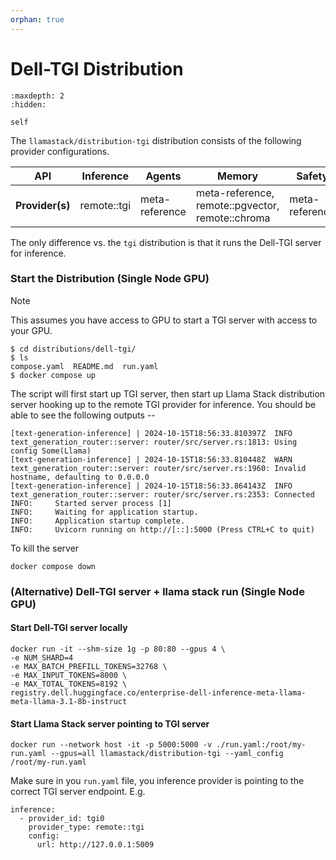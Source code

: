 ```yaml
---
orphan: true
---
```

# Dell-TGI Distribution

```{toctree}
:maxdepth: 2
:hidden:

self
```

The `llamastack/distribution-tgi` distribution consists of the following provider configurations.


| **API**         	| **Inference** 	| **Agents**     	| **Memory**                                       	| **Safety**     	| **Telemetry**  	|
|-----------------	|---------------	|----------------	|--------------------------------------------------	|----------------	|----------------	|
| **Provider(s)** 	| remote::tgi   	| meta-reference 	| meta-reference, remote::pgvector, remote::chroma 	| meta-reference 	| meta-reference 	|


The only difference vs. the `tgi` distribution is that it runs the Dell-TGI server for inference.


### Start the Distribution (Single Node GPU)

> [!NOTE]
> This assumes you have access to GPU to start a TGI server with access to your GPU.

```
$ cd distributions/dell-tgi/
$ ls
compose.yaml  README.md  run.yaml
$ docker compose up
```

The script will first start up TGI server, then start up Llama Stack distribution server hooking up to the remote TGI provider for inference. You should be able to see the following outputs --
```
[text-generation-inference] | 2024-10-15T18:56:33.810397Z  INFO text_generation_router::server: router/src/server.rs:1813: Using config Some(Llama)
[text-generation-inference] | 2024-10-15T18:56:33.810448Z  WARN text_generation_router::server: router/src/server.rs:1960: Invalid hostname, defaulting to 0.0.0.0
[text-generation-inference] | 2024-10-15T18:56:33.864143Z  INFO text_generation_router::server: router/src/server.rs:2353: Connected
INFO:     Started server process [1]
INFO:     Waiting for application startup.
INFO:     Application startup complete.
INFO:     Uvicorn running on http://[::]:5000 (Press CTRL+C to quit)
```

To kill the server
```
docker compose down
```

### (Alternative) Dell-TGI server + llama stack run (Single Node GPU)

#### Start Dell-TGI server locally
```
docker run -it --shm-size 1g -p 80:80 --gpus 4 \
-e NUM_SHARD=4
-e MAX_BATCH_PREFILL_TOKENS=32768 \
-e MAX_INPUT_TOKENS=8000 \
-e MAX_TOTAL_TOKENS=8192 \
registry.dell.huggingface.co/enterprise-dell-inference-meta-llama-meta-llama-3.1-8b-instruct
```


#### Start Llama Stack server pointing to TGI server

```
docker run --network host -it -p 5000:5000 -v ./run.yaml:/root/my-run.yaml --gpus=all llamastack/distribution-tgi --yaml_config /root/my-run.yaml
```

Make sure in you `run.yaml` file, you inference provider is pointing to the correct TGI server endpoint. E.g.
```
inference:
  - provider_id: tgi0
    provider_type: remote::tgi
    config:
      url: http://127.0.0.1:5009
```
